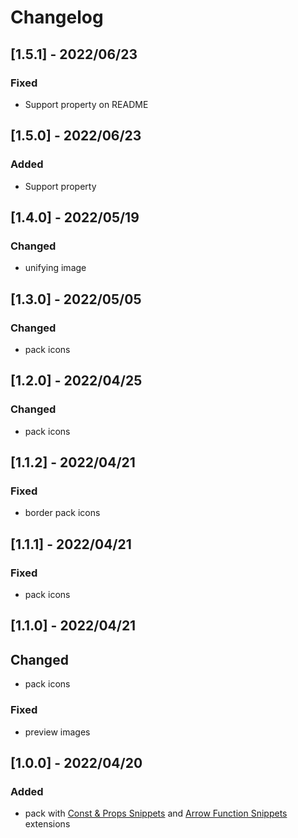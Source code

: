 # Changelog

<!-- http://keepachangelog.com/en/1.0.0/
Added       for new features.
Changed     for changes in existing functionality.
Deprecated  for once-stable features removed in upcoming releases.
Removed     for deprecated features removed in this release.
Fixed       for any bug fixes.
Security    to invite users to upgrade in case of vulnerabilities.
-->

## [1.5.1] - 2022/06/23

### Fixed

- Support property on README

## [1.5.0] - 2022/06/23

### Added

- Support property

## [1.4.0] - 2022/05/19

### Changed

- unifying image

## [1.3.0] - 2022/05/05

### Changed

- pack icons

## [1.2.0] - 2022/04/25

### Changed

- pack icons

## [1.1.2] - 2022/04/21

### Fixed

- border pack icons

## [1.1.1] - 2022/04/21

### Fixed

- pack icons

## [1.1.0] - 2022/04/21

## Changed

- pack icons

### Fixed

- preview images

## [1.0.0] - 2022/04/20

### Added

- pack with [Const & Props Snippets](https://marketplace.visualstudio.com/items?itemName=deinsoftware.const-props-snippets) and [Arrow Function Snippets](https://marketplace.visualstudio.com/items?itemName=deinsoftware.arrow-function-snippets) extensions